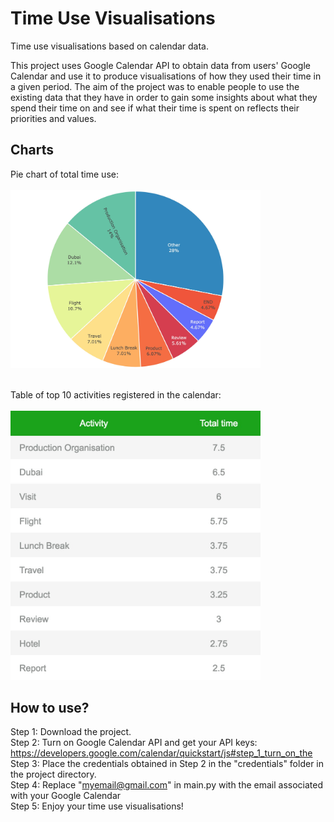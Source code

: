 # Time Use Visualisations
Time use visualisations based on calendar data.

This project uses Google Calendar API to obtain data from users' Google Calendar and use it to produce visualisations of how they used their time in a given period. The aim of the project was to enable people to use the existing data that they have in order to gain some insights about what they spend their time on and see if what their time is spent on reflects their priorities and values.

## Charts

Pie chart of total time use:<br><br>
<img src="/images/piechart.jpg" width="400">

<br>
Table of top 10 activities registered in the calendar:<br><br>
<img src="/images/table.jpg" width="400">

## How to use?

Step 1: Download the project.<br>
Step 2: Turn on Google Calendar API and get your API keys: https://developers.google.com/calendar/quickstart/js#step_1_turn_on_the<br>
Step 3: Place the credentials obtained in Step 2 in the "credentials" folder in the project directory.<br>
Step 4: Replace "myemail@gmail.com" in main.py with the email associated with your Google Calendar<br>
Step 5: Enjoy your time use visualisations!<br>
